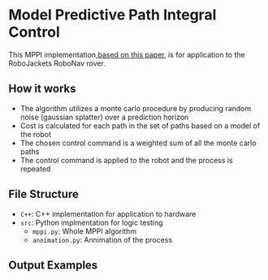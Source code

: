 # Model Predictive Path Integral Control
This MPPI implementation,[based on this paper](https://ieeexplore.ieee.org/stamp/stamp.jsp?tp=&arnumber=7487277), is for application to the RoboJackets RoboNav rover.

## How it works
- The algorithm utilizes a monte carlo procedure by producing random noise (gaussian splatter) over a prediction horizon
- Cost is calculated for each path in the set of paths based on a model of the robot
- The chosen control command is a weighted sum of all the monte carlo paths
- The control command is applied to the robot and the process is repeated

## File Structure
- `C++`: C++ implementation for application to hardware
- `src`: Python implmentation for logic testing
  - `mppi.py`: Whole MPPI algorithm
  - `annimation.py`: Annimation of the process

## Output Examples

